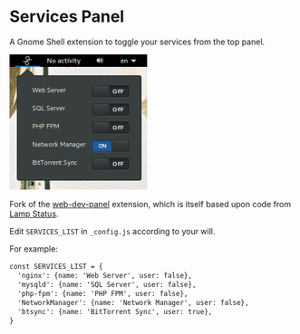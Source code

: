 # Services Panel
A Gnome Shell extension to toggle your services from the top panel.

![Image of Services Panel](img/screenshot.png)

Fork of the [web-dev-panel](https://github.com/mediadoneright/web-dev-panel) extension, which is itself based upon code from [Lamp Status](https://extensions.gnome.org/extension/990/lamp-status/).

Edit `SERVICES_LIST` in `_config.js` according to your will.

For example:

```
const SERVICES_LIST = {
  'nginx': {name: 'Web Server', user: false},
  'mysqld': {name: 'SQL Server', user: false},
  'php-fpm': {name: 'PHP FPM', user: false},
  'NetworkManager': {name: 'Network Manager', user: false},
  'btsync': {name: 'BitTorrent Sync', user: true},
}
```
